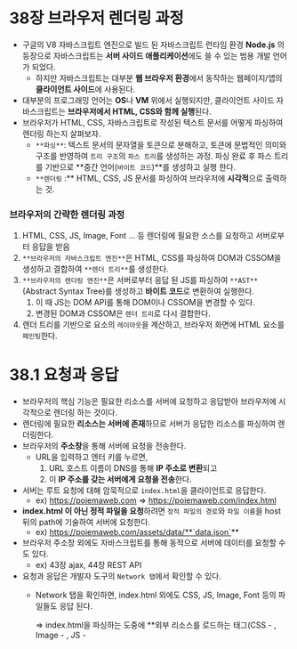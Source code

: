 # 38장 브라우저 렌더링 과정

- 구글의 V8 자바스크립트 엔진으로 빌드 된 자바스크립트 런타임 환경 **Node.js** 의 등장으로 자바스크립트는 **서버 사이드 애플리케이션**에도 쓸 수 있는 범용 개발 언어가 되었다.
    - 하지만 자바스크립트는 대부분 **웹 브라우저 환경**에서 동작하는 웹페이지/앱의 **클라이언트 사이드**에 사용된다.
- 대부분의 프로그래밍 언어는 **OS**나 **VM** 위에서 실행되지만, 클라이언트 사이드 자바스크립트는 **브라우저에서 HTML, CSS와 함께 실행**된다.
- 브라우저가 HTML, CSS, 자바스크립트로 작성된 텍스트 문서를 어떻게 파싱하여 렌더링 하는지 살펴보자.
    - `**파싱**`: 텍스트 문서의 문자열을 토큰으로 분해하고, 토큰에 문법적인 의미와 구조를 반영하여 `트리 구조`의 `파스 트리`를 생성하는 과정.
    파싱 완료 후 파스 트리를 기반으로 **중간 언어(`바이트 코드`)**를 생성하고 실행 한다.
    - `**렌더링` :** HTML, CSS, JS 문서를 파싱하여 브라우저에 **시각적**으로 출력하는 것.

### 브라우저의 간략한 렌더링 과정

1. HTML, CSS, JS, Image, Font … 등 렌더링에 필요한 소스를 요청하고 서버로부터 응답을 받음
2. `**브라우저의 자바스크립트 엔진**`은 HTML, CSS를 파싱하여 DOM과 CSSOM을 생성하고 결합하여 `**렌더 트리**`를 생성한다.
3. `**브라우저의 렌더링 엔진**`은 서버로부터 응답 된 JS를 파싱하여 `**AST**`(Abstract Syntax Tree)를 생성하고 **바이트 코드**로 변환하여 실행한다.
    1. 이 때 JS는 DOM API를 통해 DOM이나 CSSOM을 변경할 수 있다.
    2. 변경된 DOM과 CSSOM은 `렌더 트리`로 다시 결합한다.
4. 렌더 트리를 기반으로 요소의 `레이아웃`을 계산하고, 브라우저 화면에 HTML 요소를 `페인팅`한다.

# 38.1 요청과 응답

- 브라우저의 핵심 기능은 필요한 리소스를 서버에 요청하고 응답받아 브라우저에 시각적으로 렌더링 하는 것이다.
- 렌더링에 필요한 **리소스는 서버에 존재**하므로 서버가 응답한 리소스를 파싱하여 렌더링한다.
- 브라우저의 **주소창**을 통해 서버에 요청을 전송한다.
    - URL을 입력하고 엔터 키를 누르면,
        1. URL 호스트 이름이 DNS를 통해 **IP 주소로 변환**되고
        2. 이 **IP 주소를 갖는 서버에게 요청을 전송**한다.
- 서버는 루트 요청에 대해 암묵적으로 `index.html`을 클라이언트로 응답한다.
    - ex) https://poiemaweb.com ⇒ https://poiemaweb.com/index.html
- **index.html 이 아닌 정적 파일을 요청**하려면 `정적 파일의 경로`와 `파일 이름`을 host 뒤의 path에 기술하여 서버에 요청한다.
    - ex) https://poiemaweb.com/assets/data/**`data.json`**
- 브라우저 주소창 외에도 자바스크립트를 통해 동적으로 서버에 데이터를 요청할 수도 있다.
    - ex) 43장 ajax, 44장 REST API
- 요청과 응답은 개발자 도구의 `Network 탭`에서 확인할 수 있다.
    - Network 탭을 확인하면, index.html 외에도 CSS, JS, Image, Font 등의 파일들도 응답 된다.
        
        ⇒ index.html을 파싱하는 도중에 **외부 리소스를 로드하는 태그(CSS - <link/>, Image - <img/>, JS - <script /> )**들을 만나면 **HTML 파싱을 중단**하고 리소스 파일을 서버로 요청하기 때문이다.
        

# 38.2 HTTP 1.1과 HTTP 2.0

- HTTP는 웹에서 브라우저와 서버가 통신하기 위한 프로토콜이다.
    - 1991년: HTTP 최초 문서화
    - 1996년: HTTP/1.0
    - 1999년: HTTP/1.1
    - 2015년: HTTP/2

### HTTP/1.1과 HTTP/2의 차이점

- HTTP/1.1
    - 커넥션 당 하나의 요청과 응답만 처리
    - HTML 문서 내에 포함 된 여러 개의 리소스 요청**(CSS - <link/>, Image - <img/>, JS - <script /> )**들은 개별적으로 전송되고 응답도 개별적으로 전송된다.
    - 리소스의 동시 전송이 불가능한 구조이므로 **요청할 리소스 개수에 비례하여 응답 시간도 증가하는 단점이 있다.**
- HTTP/2
    - 커넥션 당 여러 개의 요청과 응답이 가능하다.
        - **여러 리소스의 동시 전송이 가능**해 HTTP/1.1보다 페이지 로드 속도가 약 50% 정도 빠르다.

# 38.3 HTML 파싱과 DOM 생성

- HTML 문서는 문자열로 이루어진 순수한 **텍스트**이므로, 시각적인 픽셀로 렌더링하려면 브라우저가 이해할 수 있는 **자료구조(객체)**로 변환하여 메모리에 저장해야 한다.
    1. 서버는 브라우저가 요청한 HTML 파일을 읽어 들여 메모리에 저장한 다음**, 메모리에 저장된 바이트(2진수**)를 인터넷을 경유하여 **응답**한다.
    2. 브라우저는 서버가 응답한 HTML 문서를 바이트(2진수)형태로 응답 받는다. 그리고 응답 된 바이트 형태의 HTML 문서는 **`meta 태그의 charset 어트리뷰트`**에 의해 지정된 인코딩 방식(ex. UTF-8)을 기준으로 **문자열로 변환**된다.
        1. 인코딩 방식은 **응답 헤더**에 담겨 응답 된다.
    3. 문자열로 변환된 HTML 문서를 문법적 의미를 갖는 코드의 최소 단위인 `토큰`들로 분해한다.
    4. 토큰들을 객체로 변환해 `노드`들을 생성한다. 노드는 이후 DOM을 구성하는 기본 요소가 된다.
        1. 문서 노드
        2. 요소 노드
        3. 어트리뷰트 노드
        4. 텍스트 노드
    5. HTML 문서는 HTML 요소들의 집합으로 이루어지며, HTML 요소는 **중첩 관계**를 갖는다.
        1. HTML 요소의 콘텐츠 영역에는 텍스트 뿐만 아니라 다른 HTML 요소가 포함될 수 있다.
        2. 이러한 부자 관계를 반영하여 모든 노드들을 **트리 자료구조로 구성(DOM)**한다.
- 즉, DOM은 **HTML을 파싱한 결과물**이다.

# 38.4 CSS 파싱과 CSSOM 생성

- 렌더링 엔진은 HTML을 처음부터 한 줄씩 순차적으로 파싱하여 DOM을 생성한다.
- DOM을 생성해 나가다 link 태그나 style 태그를 만나면 DOM 생성을 일시 중단한다.
- link 태그의 href 어트리뷰트에 지정된 CSS 파일을 서버에 요청하여 로드한 CSS 파일이나 style 태그 내의 CSS를 **HTML과 동일한 파싱 과정** `(바이트 → 문자 → 토큰 → 노드 → CSSOM)`을 거치며 해석하여 `**CSSOM**`을 생성한다.
- CSS 파싱을 완료하면 HTML 파싱이 중단된 지점부터 다시 HTML을 파싱하기 시작하여 DOM 생성을 재개한다.
- CSSOM은 CSS의 상속을 반영하여 생성된다.
    - ex) body요소에 적용한 font-size나 list-style-type 프로퍼티는 모든 li 요소에 상속된다.

# 38.5 렌더 트리 생성

- 브라우저의 렌더링 인젠이 HTML과 CSS를 각각 파싱하여 DOM과 CSSOM을 생성한다.
    - DOM과 CSSOM은 렌더링을 위해 **`렌더 트리`**로 결합된다.
- ⭐ 렌더 트리는 렌더링을 위한 트리 구조의 자료 구조다. 따라서 **화면에 렌더링 되지 않는 노드(script, meta)**와 **CSS에 의해 비표시 되는 노드(display: none;)**들은 포함하지 않는다.
- 렌더 트리는 HTML요소의 각 **`레이아웃(위치와 크기)을 계산`**하는 데 사용되며, 브라우저 화면에 픽셀을 렌더링하는 `**페인팅 처리**`에 입력된다.
- 브라우저 렌더링 과정은 반복돼서 실행될 수 있다.
    - 레이아웃 계산과 페인팅이 재차 실행(**`리렌더링`**)되는 경우
        - 자바스크립트에 의한 노드 추가 또는 삭제
        - 브라우저 창 리사이징에 의한 뷰포트 크기 변경
        - HTML 요소의 레이아웃 변경을 발생시키는 스타일 변경
            - width/height, margin, padding, border, display, position, top, right, bottom, left …
- **⭐ 레이아웃 계산과 페인팅을 다시 실행하는 리렌더링은 성능에 악영향을 주는 작업이다. 리렌더링이 빈번하게 발생하지 않게 주의한다.**

# 38.6 자바스크립트 파싱과 실행

- HTML을 파싱한 결과물로 생성된 DOM은 HTML 문서의 구조와 정보, HTML 요소와 스타일 등을 변경할 수 있는 **DOM API**를 제공한다.
- **DOM API**를 사용하면 이미 생성된 DOM을 동적으로 조작할 수 있다.
- CSS 파싱 과정과 마찬가지로 **`렌더링 엔진`**은 HTML을 한 줄씩 순차적으로 파싱하여 DOM을 생성해 나가다가  **script 태그**를 만나면 **DOM 생성을 일시 중단**한다.
    - script 태그의 자바스크립트 코드를 파싱하기 위해 `**자바스크립트 엔진**`에 제어권을 넘긴다.
    - 자바스크립트 파싱과 실행이 종료되면 다시 **`렌더링 엔진`**으로 제어권을 넘겨 HTML 파싱이 중단된 시점부터 다시 HTML 파싱을 시작하여 DOM 생성을 재개한다.

### 브라우저의 자바스크립트 엔진

- 자바스크립트의 **파싱과 실행**을 처리한다.
- 자바스크립트 코드를 파싱하여 CPU가 이해할 수 있는 **저수준 언어**로 변환하고 실행한다.
- **자바스크립트 엔진의 종류**
    - 구글 크롬과 Node.js의 `V8`
    - 파이어폭스의 `SpiderMonkey`
    - 사파리의 `JavaScriptCore`
    - 모든 자바스크립트 엔진은 ECMASCript 사양을 준수한다.
- 자바스크립트 엔진은 렌더링 엔진이 DOM과 CSSOM을 생성하듯, 자바스크립트를 해석하여 **`AST`**를 생성한다.
- AST를 기반으로 `인터프리터`가 실행할 수 있는 중간 코드인 `**바이트 코드**`를 생성하여 실행한다.

<aside>
💡 Javscript 소스 코드 → `토크나이징` → 토큰 → `파싱` → AST → `바이트 코드 생성` → 바이트 코드 → `실행` → 인터프리터

</aside>

### 토크나이징

- 단순한 문자열인 Javascript 소스 코드를 어휘 분석하여 문법적 의미를 갖는 코드의 최소 단위인 `**토큰`들로 분해**한다.
- `렉싱`이라고도 하지만 토크나이징과 미묘한 차이가 있다.

### 파싱

- 토큰들의 집합을 구문 분석하여 **`AST(추상적 구문 트리)`**를 생성한다.
    - `AST`: **토큰에 문법적 의미와 구조를 반영한** **트리 구조**의 자료 구조.
- AST를 사용하면 TypeScript, Babel, Prettier 같은 **트랜스파일러를 구현**할 수 있다.
- AST Explorer 웹사이트에서 다양한 오픈소스 자바스크립트 파서를 사용해 AST를 생성해 볼 수 있다.
    - [https://astexplorer.net](https://astexplorer.net/)

### 바이트 코드 생성과 실행

- AST는 인터프리터가 실행할 수 있는 중간 코드인 `바이트 코드`로 변환되고 인터프리터에 의해 실행된다.
- * **`V8 엔진`**의 경우: `터보팬`이라는 컴파일러에 의해 최적화된 `머신 코드`로 컴파일 되어 성능을 최적화한다. 코드의 사용 빈도가 적어지면 다시 디옵티마이징 하기도 한다.

# 38.7 리플로우와 리페인트

- JS 코드에 DOM과 CSSOM을 변경하는 **DOM API**가 사용된 경우 DOM이나 CSSOM이 변경된다.
- 변경된 DOM과 CSSOM은 다시 렌더 트리로 결합되고 변경된 렌더 트리를 기반으로 레이아웃`(리플로우)`과 페인트 과정`(리페인트)`을 거쳐 다시 렌더링 된다.
    - 리플로우: 레이아웃 계산을 다시 하는 것
        - 노드의 추가/삭제, 요소의 크기/위치 변경, 윈도우 리사이징 등
    - 리페인트: 재결합된 렌더 트리를 기반으로 다시 페인트를 하는 것.
- 레이아웃에 영향이 없는 변경은 리플로우 없이 리페인트만 실행된다.

# 38.8 자바스크립트 파싱에 의한 HTML 중단

- 렌더링 엔진과 자바스크립트 엔진은 병렬적으로 파싱을 실행하지 않고 **직렬적으로** 파싱을 수행한다.
- 브라우저는 **`동기적`**으로 HTML, CSS, JS를 파싱하고 실행한다.
- **script 태그의 위치에 따라** HTML 파싱이 블로킹되어 DOM 생성이 지연될 수 있다.

### Javascript를 body 요소 가장 아래에 위치 시키는 이유

- 만약 파싱 중에 만난 자바스크립트 코드 안에 DOM API를 사용할 경우 DOM이나 CSSOM이 이미 생성되어 있어야 한다.
    - DOM이 완성되지 않은 상태에서 JS가 DOM을 조작하면 **에러가 발생할 수 있다.**
- body 아래에 JS를 위치시키면, HTML 요소들의 렌더링에 JS 로딩/파싱/실행으로 지장 받는 일이 발생하지 않아 **페이지 로딩 시간이 단축된다.**

# 38.9 script 태그의 async/defer 어트리뷰트

- HTML5부터 script 태그에 async와 defer 어트리뷰트가 추가되었다.
- async와 defer은 src 어트리뷰트를 통해 외부 JS 파일을 로드하는 경우에만 사용할 수 있다.
    - 즉, 인라인 자바스크립트에는 사용할 수 없다.
    - async와 defer를 사용하면 HTML 파싱과 외부 자바스크립트 파일의 로드가 비동기적으로 동시에 진행된다. 하지만 **`자바스크립트의 실행 시점`**에 차이가 있다.

### async 어트리뷰트

- HTML 파싱과 외부 자바스크립트 파일의 로드가 비동기적으로 **동시에** 진행된다.
- 자바스크립트의 파싱과 실행은 JS 파일의 로드가 완료된 직후 진행된다. 이때 **HTML 파싱이 중단**된다.
- **script 태그 순서 보장이 되지 않으므로 순서 보장이 필요한 script 태그에는 async 어트리뷰트를 지정하지 않아야 한다.**

### defer 어트리뷰트

- HTML 파싱과 외부 자바스크립트 파일의 로드가 비동기적으로 **동시에** 진행된다.
- 자바스크립트의 파싱과 실행은 **HTML 파싱이 완료된 직후** 진행된다. 따라서 **DOM 생성이 완료된 직후 실행되어야 할 자바스크립트**에 유용하다.